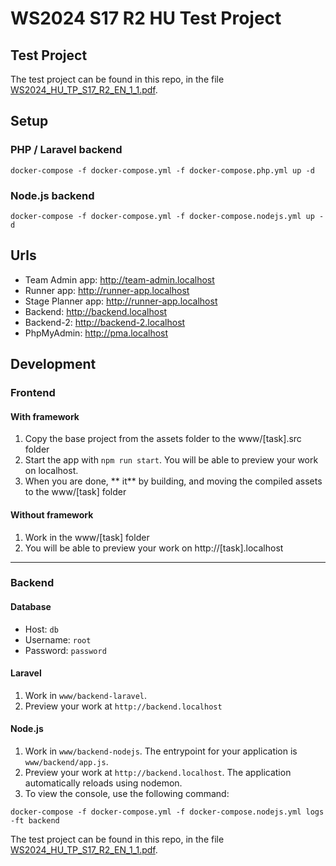 # WS2024 S17 R2 HU Test Project
## Test Project

The test project can be found in this repo, in the file [WS2024_HU_TP_S17_R2_EN_1_1.pdf](https://github.com/ws2024s17hu/ws2024s17hu-r2-tp/blob/master/WS2024_HU_TP_S17_R2_EN_1_1.pdf).
## Setup
### PHP / Laravel backend

```shell
docker-compose -f docker-compose.yml -f docker-compose.php.yml up -d
```
### Node.js backend

```shell
docker-compose -f docker-compose.yml -f docker-compose.nodejs.yml up -d
```
## Urls
- Team Admin app: http://team-admin.localhost
- Runner app: http://runner-app.localhost
- Stage Planner app: http://runner-app.localhost
- Backend: http://backend.localhost
- Backend-2: http://backend-2.localhost
- PhpMyAdmin: http://pma.localhost

## Development
### Frontend
#### With framework
1. Copy the base project from the assets folder to the www/[task].src folder
2. Start the app with `npm run start`. You will be able to preview your work on localhost.
3. When you are done, ** it** by building, and moving the compiled assets to the www/[task] folder

#### Without framework
1. Work in the www/[task] folder
2. You will be able to preview your work on http://[task].localhost

---

### Backend
#### Database
- Host: `db`
- Username: `root`
- Password: `password`

#### Laravel
1. Work in `www/backend-laravel`.
2. Preview your work at `http://backend.localhost`

#### Node.js
1. Work in `www/backend-nodejs`. The entrypoint for your application is `www/backend/app.js`.
3. Preview your work at `http://backend.localhost`. The application automatically reloads using nodemon.
4. To view the console, use the following command: 
```shell
docker-compose -f docker-compose.yml -f docker-compose.nodejs.yml logs -ft backend
```
The test project can be found in this repo, in the file [WS2024_HU_TP_S17_R2_EN_1_1.pdf](https://github.com/ws2024s17hu/ws2024s17hu-r2-tp/blob/master/WS2024_HU_TP_S17_R2_EN_1_1.pdf).